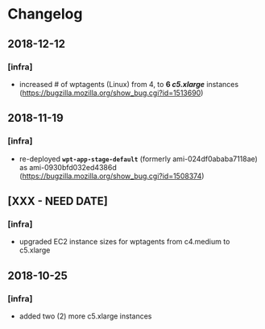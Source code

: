 # Changelog

## 2018-12-12
### [infra]
- increased # of wptagents (Linux) from 4, to **6 _c5.xlarge_** instances (https://bugzilla.mozilla.org/show_bug.cgi?id=1513690)
## 2018-11-19
### [infra]
- re-deployed **```wpt-app-stage-default```** (formerly ami-024df0ababa7118ae) as ami-0930bfd032ed4386d (https://bugzilla.mozilla.org/show_bug.cgi?id=1508374) 
## [XXX - NEED DATE]
### [infra]
- upgraded EC2 instance sizes for wptagents from c4.medium to c5.xlarge
## 2018-10-25
### [infra]
- added two (2) more c5.xlarge instances
